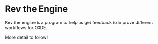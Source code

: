 # Rev the Engine
Rev the engine is a program to help us get feedback to improve different workflows for O3DE.

More detail to follow!
